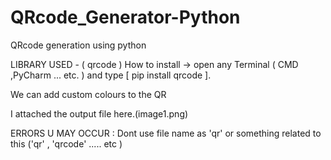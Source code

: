 # QRcode_Generator-Python
QRcode generation using python 

LIBRARY USED - ( qrcode )
How to install -> open any Terminal ( CMD ,PyCharm ... etc. ) and type [ pip install qrcode ].



We can add custom colours to the QR

I attached the output file here.(image1.png)


ERRORS U MAY OCCUR : Dont use file name as 'qr' or something related to this ('qr' , 'qrcode' ..... etc )
